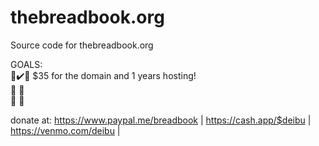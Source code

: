 # thebreadbook.org
Source code for thebreadbook.org 


GOALS: \
🍞✔️🏴 $35 for the domain and 1 years hosting!\
🍞 🏴\
🍞 🏴

donate at: https://www.paypal.me/breadbook | 
           https://cash.app/$deibu | 
           https://venmo.com/deibu |
